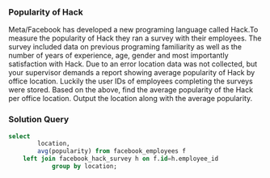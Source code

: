 ###  Popularity of Hack

Meta/Facebook has developed a new programing language called Hack.To measure the popularity of Hack they ran a survey with their employees. The survey included data on previous programing familiarity as well as the number of years of experience, age, gender and most importantly satisfaction with Hack. Due to an error location data was not collected, but your supervisor demands a report showing average popularity of Hack by office location. Luckily the user IDs of employees completing the surveys were stored.
Based on the above, find the average popularity of the Hack per office location.
Output the location along with the average popularity. 


### Solution Query

```sql
select 
        location,
        avg(popularity) from facebook_employees f
    left join facebook_hack_survey h on f.id=h.employee_id
            group by location;

```


